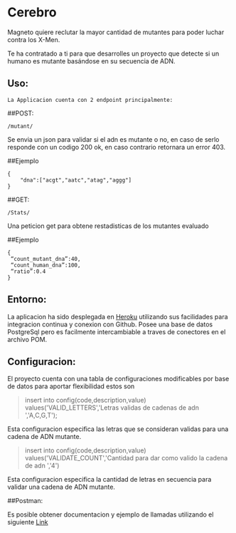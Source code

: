 # Cerebro 

Magneto quiere reclutar la mayor cantidad de mutantes para poder luchar
contra los X-Men.

Te ha contratado a ti para que desarrolles un proyecto que detecte si un
humano es mutante basándose en su secuencia de ADN.

## Uso: 
	La Applicacion cuenta con 2 endpoint principalmente:

##POST:

```
/mutant/
```
Se envia un json para validar si el adn es mutante o no, en caso de serlo responde con un codigo 200 ok, en caso contrario retornara un error 403.

##Ejemplo
```
{
	"dna":["acgt","aatc","atag","aggg"]
}
```


##GET:

```
/Stats/
```
Una peticion get para obtene restadisticas de los mutantes evaluado

##Ejemplo
```
{
 “count_mutant_dna”:40,
 “count_human_dna”:100,
 “ratio”:0.4
}

```


## Entorno:

La aplicacion ha sido desplegada en [Heroku](https://cerebro-2020.herokuapp.com/) utilizando sus facilidades para integracion continua y conexion con Github.
Posee una base de datos PostgreSql pero es facilmente intercambiable a traves de conectores en el archivo POM.

## Configuracion: 
El proyecto cuenta con una tabla de configuraciones modificables por base de datos para aportar flexibilidad estos son 

>insert into config(code,description,value) values('VALID_LETTERS','Letras validas de cadenas de adn ','A,C,G,T');

Esta configuracion especifica las letras que se consideran validas para una cadena de ADN mutante.

>insert into config(code,description,value) values('VALIDATE_COUNT','Cantidad para dar como valido la cadena de adn ','4')

Esta configuracion especifica la cantidad de letras en secuencia para validar una cadena de ADN mutante.



##Postman:

Es posible obtener documentacion y ejemplo de llamadas utilizando el siguiente [Link](https://documenter.getpostman.com/view/10852748/T17FB94s)

	



